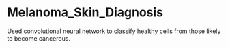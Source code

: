 # Melanoma_Skin_Diagnosis
Used convolutional neural network to classify healthy cells from those likely to become cancerous.
